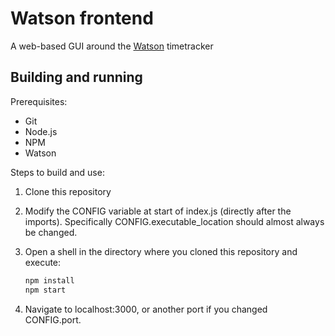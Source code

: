# Watson frontend
A web-based GUI around the [Watson](https://github.com/jazzband/Watson) timetracker

## Building and running
Prerequisites:
- Git
- Node.js
- NPM
- Watson

Steps to build and use:

1. Clone this repository 

2. Modify the CONFIG variable at start of index.js (directly after the imports). Specifically CONFIG.executable_location should almost always be changed.

3. Open a shell in the directory where you cloned this repository and execute:
   ```bash
   npm install
   npm start
   ```

4. Navigate to localhost:3000, or another port if you changed CONFIG.port.
